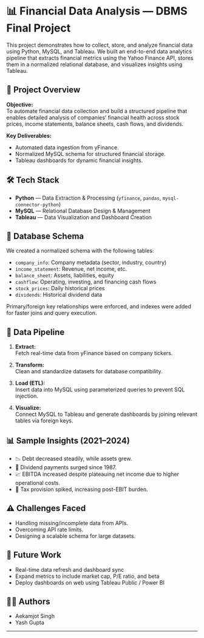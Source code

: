 # 📊 Financial Data Analysis — DBMS Final Project

This project demonstrates how to collect, store, and analyze financial data using Python, MySQL, and Tableau. We built an end-to-end data analytics pipeline that extracts financial metrics using the Yahoo Finance API, stores them in a normalized relational database, and visualizes insights using Tableau.

## 🚀 Project Overview

**Objective:**  
To automate financial data collection and build a structured pipeline that enables detailed analysis of companies’ financial health across stock prices, income statements, balance sheets, cash flows, and dividends.

**Key Deliverables:**
- Automated data ingestion from yFinance.
- Normalized MySQL schema for structured financial storage.
- Tableau dashboards for dynamic financial insights.

## 🛠️ Tech Stack

- **Python** — Data Extraction & Processing (`yfinance`, `pandas`, `mysql-connector-python`)
- **MySQL** — Relational Database Design & Management
- **Tableau** — Data Visualization and Dashboard Creation

## 🧱 Database Schema

We created a normalized schema with the following tables:

- `company_info`: Company metadata (sector, industry, country)
- `income_statement`: Revenue, net income, etc.
- `balance_sheet`: Assets, liabilities, equity
- `cashflow`: Operating, investing, and financing cash flows
- `stock_prices`: Daily historical prices
- `dividends`: Historical dividend data

Primary/foreign key relationships were enforced, and indexes were added for faster joins and query execution.

## 🔁 Data Pipeline

1. **Extract:**  
   Fetch real-time data from yFinance based on company tickers.

2. **Transform:**  
   Clean and standardize datasets for database compatibility.

3. **Load (ETL):**  
   Insert data into MySQL using parameterized queries to prevent SQL injection.

4. **Visualize:**  
   Connect MySQL to Tableau and generate dashboards by joining relevant tables via foreign keys.

## 📊 Sample Insights (2021–2024)

- 📉 Debt decreased steadily, while assets grew.
- 💸 Dividend payments surged since 1987.
- 📈 EBITDA increased despite plateauing net income due to higher operational costs.
- 🧾 Tax provision spiked, increasing post-EBIT burden.

## ⚠️ Challenges Faced

- Handling missing/incomplete data from APIs.
- Overcoming API rate limits.
- Designing a scalable schema for large datasets.

## 📎 Future Work

- Real-time data refresh and dashboard sync
- Expand metrics to include market cap, P/E ratio, and beta
- Deploy dashboards on web using Tableau Public / Power BI

## 👨‍💻 Authors

- Aekamjot Singh
- Yash Gupta

---

